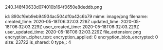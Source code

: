 240_148f40633d074010b164f0650e8deddb.png

id: 890cf6eb9eb94934ac504df0a42c6b79
mime: image/png
filename: 
created_time: 2020-05-18T06:32:03.229Z
updated_time: 2020-05-18T06:32:03.229Z
user_created_time: 2020-05-18T06:32:03.229Z
user_updated_time: 2020-05-18T06:32:03.229Z
file_extension: png
encryption_cipher_text: 
encryption_applied: 0
encryption_blob_encrypted: 0
size: 23722
is_shared: 0
type_: 4